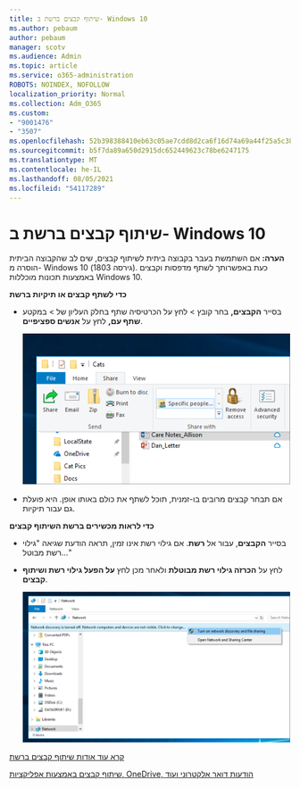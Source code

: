 ```yaml
---
title: שיתוף קבצים ברשת ב- Windows 10
ms.author: pebaum
author: pebaum
manager: scotv
ms.audience: Admin
ms.topic: article
ms.service: o365-administration
ROBOTS: NOINDEX, NOFOLLOW
localization_priority: Normal
ms.collection: Adm_O365
ms.custom:
- "9001476"
- "3507"
ms.openlocfilehash: 52b398388410eb63c05ae7cdd8d2ca6f16d74a69a44f25a5c38e95bf163e9e02
ms.sourcegitcommit: b5f7da89a650d2915dc652449623c78be6247175
ms.translationtype: MT
ms.contentlocale: he-IL
ms.lasthandoff: 08/05/2021
ms.locfileid: "54117289"
---
```

# <a name="file-sharing-over-a-network-in-windows-10"></a>שיתוף קבצים ברשת ב- Windows 10

**הערה:** אם השתמשת בעבר בקבוצה ביתית לשיתוף קבצים, שים לב שהקבוצה הביתית הוסרה מ- Windows 10 (גירסה 1803). כעת באפשרותך לשתף מדפסות וקבצים באמצעות תכונות מוכללות Windows 10.

**כדי לשתף קבצים או תיקיות ברשת**

- בסייר **הקבצים,** בחר קובץ > לחץ  על הכרטיסיה שתף בחלק העליון של > במקטע **שתף עם,** לחץ על **אנשים ספציפיים**.

    ![שתף קובץ עם אנשים ספציפיים.](media/share-with-specific-people.png)
          
- אם תבחר קבצים מרובים בו-זמנית, תוכל לשתף את כולם באותו אופן. היא פועלת גם עבור תיקיות.

**כדי לראות מכשירים ברשת השיתוף קבצים**

- בסייר **הקבצים**, עבור אל **רשת**. אם גילוי רשת אינו זמין, תראה הודעת שגיאה "גילוי רשת מבוטל..."

- לחץ על **הכרזה גילוי רשת מבוטלת** ולאחר מכן לחץ **על הפעל גילוי רשת ושיתוף קבצים**.

    ![הפעל גילוי רשת ושיתוף קבצים.](media/turn-on-network-discovery.png)

[קרא עוד אודות שיתוף קבצים ברשת](https://support.microsoft.com/help/4092694/windows-10-file-sharing-over-a-network)

[שיתוף קבצים באמצעות אפליקציות, OneDrive, הודעות דואר אלקטרוני ועוד](https://support.microsoft.com/help/4027674/windows-10-share-files-in-file-explorer)
